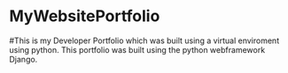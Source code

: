 # MyWebsitePortfolio

#This is my Developer Portfolio which was built using a virtual enviroment using python. This portfolio was built using the python webframework Django.
